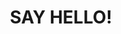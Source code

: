 ---
title : "SAY HELLO!"
bg_image: "images/backgrounds/contact-us-bg.jpg"
form_action: "https://formspree.io/f/moqrkeop" # works with https://formspree
method: "POST"
name: "Name"
email: "Email"
message: "Message"
submit: "Submit"


# custom style
custom_class: "" 
custom_attributes: "" 
custom_css: ""
---